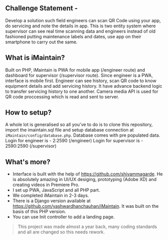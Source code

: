 ## Challenge Statement -
Develop a solution such field engineers can scan QR Code using your app, do servicing and note the details in app. This is two entity system where supervisor can see real time scanning data and engineers instead of old fashioned putting maintenance labels and dates, use app on their smartphone to carry out the same.

## What is iMaintain?
Built on PHP, iMaintain is PWA for mobile app (/engineer route) and dashboard for supervisor (/supervisor route). Since engineer is a PWA, interface is mobile first. Engineer can see history, scan QR code to know equipment details and add servicing history. It have advance backend logic to transfer servicing history to one another. Camera media API is used for QR code proccessing which is read and sent to server.

## How to setup?
A whole lot is generalised so all you've to do is to clone this repository, import the imaintain.sql file and setup database connection at `iMaintain/config/database.php`. Database comes with pre populated data.
Login for engineer is - 2:2590 (/engineer)
Login for supervisor is - 2590:2590 (/supervisor)

## What's more?
* Interface is built with the help of https://github.com/shivammagarde. He is absolutely amazing in UI/UX desiging, prototyping (Adobe XD) and creating videos in Premiere Pro.
* I set up PWA, JavaScript and all PHP part.
* We completed iMaintain in 2-3 days.
* There is a Django version available at https://github.com/yashwardhanchauhan/iMaintain. It was built on the basis of this PHP version.
* You can use Init controller to add a landing page.

> This project was made almost a year back, many coding standards and all are changed so this needs rework.
